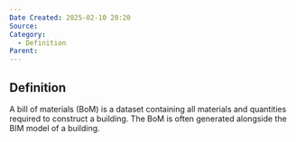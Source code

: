 ```yaml
---
Date Created: 2025-02-10 20:20
Source: 
Category:
  - Definition
Parent:
---
```

## Definition
A bill of materials (BoM) is a dataset containing all materials and quantities required to construct a building. The BoM is often generated alongside the BIM model of a building.